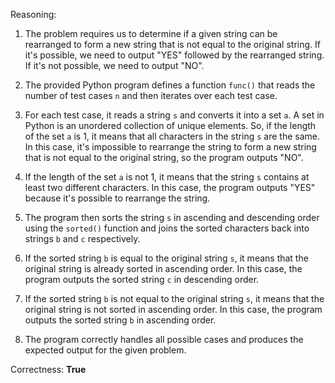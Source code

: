 Reasoning:

1. The problem requires us to determine if a given string can be rearranged to form a new string that is not equal to the original string. If it's possible, we need to output "YES" followed by the rearranged string. If it's not possible, we need to output "NO".

2. The provided Python program defines a function `func()` that reads the number of test cases `n` and then iterates over each test case.

3. For each test case, it reads a string `s` and converts it into a set `a`. A set in Python is an unordered collection of unique elements. So, if the length of the set `a` is 1, it means that all characters in the string `s` are the same. In this case, it's impossible to rearrange the string to form a new string that is not equal to the original string, so the program outputs "NO".

4. If the length of the set `a` is not 1, it means that the string `s` contains at least two different characters. In this case, the program outputs "YES" because it's possible to rearrange the string.

5. The program then sorts the string `s` in ascending and descending order using the `sorted()` function and joins the sorted characters back into strings `b` and `c` respectively.

6. If the sorted string `b` is equal to the original string `s`, it means that the original string is already sorted in ascending order. In this case, the program outputs the sorted string `c` in descending order.

7. If the sorted string `b` is not equal to the original string `s`, it means that the original string is not sorted in ascending order. In this case, the program outputs the sorted string `b` in ascending order.

8. The program correctly handles all possible cases and produces the expected output for the given problem.

Correctness: **True**